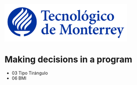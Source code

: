 ![Tec de Monterrey](images/logotecmty.png)
# Making decisions in a program

- 03 Tipo Tirángulo
- 06 BMI
